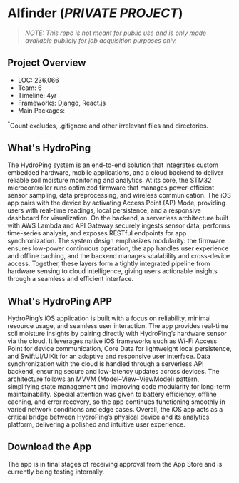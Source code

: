 # Alfinder (_PRIVATE PROJECT_)

> _NOTE: This repo is not meant for public use and is only made available publicly for job acquisition purposes only._

**Project Overview**
---
- LOC: 236,066
- Team: 6
- Timeline: 4yr
- Frameworks: Django, React.js
- Main Packages: 

<sup>*</sup>Count excludes, .gitignore and other irrelevant files and directories.

**What's HydroPing**
---
The HydroPing system is an end-to-end solution that integrates custom embedded hardware, mobile applications, and a cloud backend to deliver reliable soil moisture monitoring and analytics. At its core, the STM32 microcontroller runs optimized firmware that manages power-efficient sensor sampling, data preprocessing, and wireless communication. The iOS app pairs with the device by activating Access Point (AP) Mode, providing users with real-time readings, local persistence, and a responsive dashboard for visualization. On the backend, a serverless architecture built with AWS Lambda and API Gateway securely ingests sensor data, performs time-series analysis, and exposes RESTful endpoints for app synchronization. The system design emphasizes modularity: the firmware ensures low-power continuous operation, the app handles user experience and offline caching, and the backend manages scalability and cross-device access. Together, these layers form a tightly integrated pipeline from hardware sensing to cloud intelligence, giving users actionable insights through a seamless and efficient interface.


**What's HydroPing APP**
---
HydroPing’s iOS application is built with a focus on reliability, minimal resource usage, and seamless user interaction. The app provides real-time soil moisture insights by pairing directly with HydroPing’s hardware sensor via the cloud. It leverages native iOS frameworks such as Wi-Fi Access Point for device communication, Core Data for lightweight local persistence, and SwiftUI/UIKit for an adaptive and responsive user interface. Data synchronization with the cloud is handled through a serverless API backend, ensuring secure and low-latency updates across devices. The architecture follows an MVVM (Model–View–ViewModel) pattern, simplifying state management and improving code modularity for long-term maintainability. Special attention was given to battery efficiency, offline caching, and error recovery, so the app continues functioning smoothly in varied network conditions and edge cases. Overall, the iOS app acts as a critical bridge between HydroPing’s physical device and its analytics platform, delivering a polished and intuitive user experience.


**Download the App**
---
The app is in final stages of receiving approval from the App Store and is currently being testing internally. 
